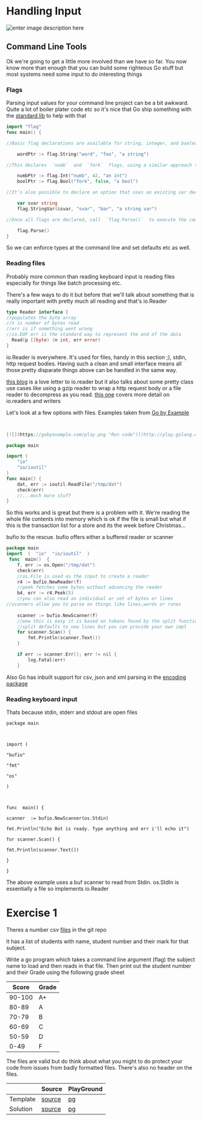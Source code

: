 
  

  

# Handling Input

  
![enter image description here](https://encrypted-tbn0.gstatic.com/images?q=tbn:ANd9GcSaco9Rw_0PnUQqyW_AnREYc4U_21Yr7hWXk0msnXDwaaP8Mms2)
  

## Command Line Tools
Ok we're going to get a little more involved than we have so far. You now know more than enough that you can build some righteous Go stuff but most systems need some input to do interesting things

### Flags

Parsing input values for your command line project can be a bit awkward. Quite a lot of boiler plater code etc so it's nice that Go ship something with the [standard lib](https://golang.org/pkg/flag/) to help with that

```go
import "flag" 
func main() {

//Basic flag declarations are available for string, integer, and boolean options. Here we declare a string flag  `word`  with a default value  `"foo"`  and a short description. This  `flag.String`  function returns a string pointer (not a string value); we’ll see how to use this pointer below.

    wordPtr := flag.String("word", "foo", "a string")

//This declares  `numb`  and  `fork`  flags, using a similar approach to the  `word`  flag.

    numbPtr := flag.Int("numb", 42, "an int")
    boolPtr := flag.Bool("fork", false, "a bool")

//It’s also possible to declare an option that uses an existing var declared elsewhere in the program. Note that we need to pass in a pointer to the flag declaration function.

    var svar string
    flag.StringVar(&svar, "svar", "bar", "a string var")

//Once all flags are declared, call  `flag.Parse()`  to execute the command-line parsing.

    flag.Parse()
}
```
So we can enforce types at the command line and set defaults etc as well. 


### Reading files
Probably more common than reading keyboard input is reading files especially for things like batch processing etc.

There's a few ways to do it but before that we'll talk about something that is really important with pretty much all reading and that's io.Reader

```go
type Reader interface {  
//populates the byte array
//n is number of bytes read
//err is if something went wrong
//io.EOF err is the standard way to represent the end of the data
  Read(p []byte) (n int, err error)  
}
```
io.Reader is everywhere. It's used for files, handy in this section ;), stdin, http request bodies. Having such a clean and small interface means all those pretty disparate things above can be handled in the same way.

[this blog](https://medium.com/@matryer/golang-advent-calendar-day-seventeen-io-reader-in-depth-6f744bb4320b) is a love letter to io.reader but it also talks about some pretty class use cases like using a gzip reader to wrap a http request body or a file reader to decompress as you read. 
[this one](https://medium.com/learning-the-go-programming-language/streaming-io-in-go-d93507931185) covers more detail on io.readers and writers

Let's look at a few options with files. Examples taken from [Go by Example](https://gobyexample.com/reading-files)

```go
  

[![](https://gobyexample.com/play.png "Run code")](http://play.golang.org/p/2kEKXq-kUV)

package main

import (
    "io"
    "io/ioutil"
)
func main() {
    dat, err := ioutil.ReadFile("/tmp/dat")
    check(err)
    //...much more stuff
}
```
So this works and is great but there is a problem with it. We're reading the whole file contents into memory which is ok if the file is small but what if this is the transaction list for a store and its the week before Christmas... 

bufio to the rescue. bufio offers either a buffered reader or scanner

```go
package main 
import  (  "io"  "io/ioutil"  ) 
 func  main()  {
    f, err := os.Open("/tmp/dat")
    check(err)
    //os.File is used as the input to create a reader
    r4 := bufio.NewReader(f)
    //peek fetches some bytes without advancing the reader
    b4, err := r4.Peek(5)
    //you can also read an individual or set of bytes or lines
//scanners allow you to parse on things like lines,words or runes
	
    scanner := bufio.NewScanner(f)
    //wow this is easy it is based on tokens found by the split function
    //split defaults to new lines but you can provide your own impl
    for scanner.Scan() {
        fmt.Println(scanner.Text())
    }

    if err := scanner.Err(); err != nil {
        log.Fatal(err)
    }
```
Also Go has inbuilt support for csv, json and xml parsing in the [encoding package](https://golang.org/pkg/encoding/)

### Reading keyboard input

Thats because stdin, stderr and stdout are open files
```
package main

  

import (

"bufio"

"fmt"

"os"

)

  

func  main() {

scanner  := bufio.NewScanner(os.Stdin)

fmt.Println("Echo Bot is ready. Type anything and err i'll echo it")

for scanner.Scan() {

fmt.Println(scanner.Text())

}

}
```
The above example uses a buf scanner to read from Stdin. os.StdIn is essentially a file so implements io.Reader


# Exercise 1 
Theres a number csv [files](exercises/making-the-grade/files) in the git repo

It has a list of students with name, student number and their mark for that subject.

Write a go program which takes a command line argument (flag) the subject name to load and then reads in that file. Then print out the student number and their Grade using the following grade sheet


|Score|Grade  |
|--|--|
|90-100|A+|
| 80-89 | A |
|70-79  | B |
| 60-69 | C |
| 50-59 | D |
| 0-49 | F |

The files are valid but do think about what you might to do protect your code from issues from badly formatted files. There's also no header on the files.

|  | Source | PlayGround| 
|--|--| -- | 
| Template | [source](exercises/making-the-grade/template/grade.go) | [pg](https://play.golang.org/p/xrCU0H-oxYC) |
| Solution |[source](exercises/making-the-grade/solution/grade.go) | [pg](https://play.golang.org/p/maeSBOLEyNJ) |
